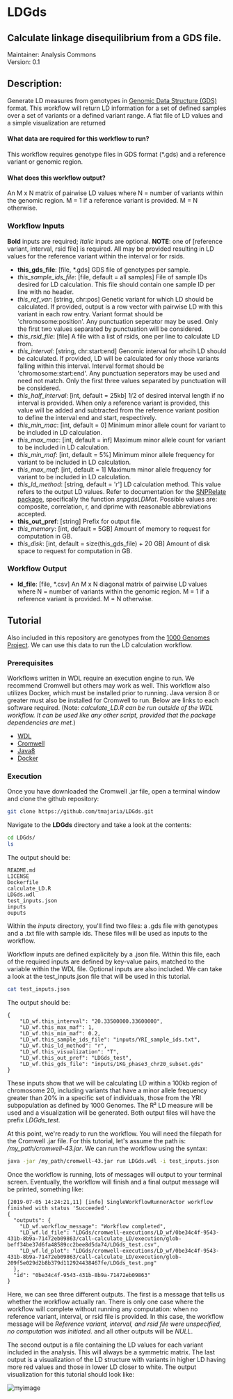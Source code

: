# LDGds
## Calculate linkage disequilibrium from a GDS file.
Maintainer: Analysis Commons  
Version: 0.1

## Description:
Generate LD measures from genotypes in [Genomic Data Structure (GDS)](https://www.biostat.washington.edu/sites/default/files/modules/GDS_intro.pdf) format. This workflow will return LD information for a set of defined samples over a set of variants or a defined variant range. A flat file of LD values and a simple visualization are returned

#### What data are required for this workflow to run?
This workflow requires genotype files in GDS format (\*.gds) and a reference variant or genomic region.

#### What does this workflow output?
An M x N matrix of pairwise LD values where N = number of variants within the genomic region. M = 1 if a reference variant is provided. M = N otherwise.

### Workflow Inputs
**Bold** inputs are required; *Italic* inputs are optional. **NOTE**: one of [reference variant, interval, rsid file] is required. All may be provided resulting in LD values for the reference variant within the interval or for rsids.

- **this_gds_file**: [file, \*.gds] GDS file of genotypes per sample.
- *this_sample_ids_file*: [file, default = all samples] File of sample IDs desired for LD calculation. This file should contain one sample ID per line with no header.
- *this_ref_var*: [string, chr:pos] Genetic variant for which LD should be calculated. If provided, output is a row vector with pairwise LD with this variant in each row entry. Variant format should be 'chromosome:position'. Any punctuation seperator may be used. Only the first two values separated by punctuation will be considered.
- *this_rsid_file*: [file] A file with a list of rsids, one per line to calculate LD from.
- *this_interval*: [string, chr:start:end] Genomic interval for whcih LD should be calculated. If provided, LD will be calculated for only those variants falling within this interval. Interval format should be 'chromosome:start:end'. Any punctuation seperators may be used and need not match. Only the first three values separated by punctuation will be considered.
- *this_half_interval*: [int, default = 25kb] 1/2 of desired interval length if no interval is provided. When only a reference variant is provided, this value will be added and subtracted from the reference variant position to define the interval end and start, respectively. 
- *this_min_mac*: [int, default = 0] Minimum minor allele count for variant to be included in LD calculation.
- *this_max_mac*: [int, default = inf] Maximum minor allele count for variant to be included in LD calculation.
- *this_min_maf*: [int, default = 5%] Minimum minor allele frequency for variant to be included in LD calculation.
- *this_max_maf*: [int, default = 1] Maximum minor allele frequency for variant to be included in LD calculation.
- *this_ld_method*: [string, default = 'r'] LD calculation method. This value refers to the output LD values. Refer to documentation for the [SNPRelate package](https://bioconductor.org/packages/release/bioc/html/SNPRelate.html), specifically the function *snpgdsLDMat*. Possible values are: composite, correlation, r, and dprime with reasonable abbreviations accepted.
- **this_out_pref**: [string] Prefix for output file.
- *this_memory*: [int, default = 5GB] Amount of memory to request for computation in GB.
- *this_disk*: [int, default = size(this_gds_file) + 20 GB] Amount of disk space to request for computation in GB.
  
### Workflow Output

- **ld_file**: [file, \*.csv] An M x N diagonal matrix of pairwise LD values where N = number of variants within the genomic region. M = 1 if a reference variant is provided. M = N otherwise.

## Tutorial
Also included in this repository are genotypes from the [1000 Genomes Project](). We can use this data to run the LD calculation workflow.

### Prerequisites
Workflows written in WDL require an execution engine to run. We recommend Cromwell but others may work as well. This workflow also utilizes Docker, which must be installed prior to running. Java version 8 or greater must also be installed for Cromwell to run. Below are links to each software required. (Note: *calculate_LD.R can be run outside of the WDL workflow. It can be used like any other script, provided that the package dependencies are met.*) 

* [WDL](https://software.broadinstitute.org/wdl/documentation/quickstart)
* [Cromwell](http://cromwell.readthedocs.io/en/develop/)
* [Java8](https://www.oracle.com/technetwork/java/javase/downloads/jdk8-downloads-2133151.html)
* [Docker](https://www.docker.com/)

### Execution
Once you have downloaded the Cromwell .jar file, open a terminal window and clone the github repository:

```bash
git clone https://github.com/tmajaria/LDGds.git
```

Navigate to the **LDGds** directory and take a look at the contents:

```bash
cd LDGds/
ls
```

The output should be:
```
README.md
LICENSE	
Dockerfile
calculate_LD.R
LDGds.wdl
test_inputs.json
inputs
ouputs
```

Within the *inputs* directory, you'll find two files: a .gds file with genotypes and a .txt file with sample ids. These files will be used as inputs to the workflow. 


Workflow inputs are defined explicitely by a .json file. Within this file, each of the required inputs are defined by key-value pairs, matched to the variable within the WDL file. Optional inputs are also included. We can take a look at the test_inputs.json file that will be used in this tutorial.

```bash
cat test_inputs.json
```

The output should be:
```
{
	"LD_wf.this_interval": "20.33500000.33600000",
	"LD_wf.this_max_maf": 1,
	"LD_wf.this_min_maf": 0.2,
	"LD_wf.this_sample_ids_file": "inputs/YRI_sample_ids.txt",
	"LD_wf.this_ld_method": "r",
	"LD_wf.this_visualization": "T",
	"LD_wf.this_out_pref": "LDGds_test",
	"LD_wf.this_gds_file": "inputs/1KG_phase3_chr20_subset.gds"
}
```

These inputs show that we will be calculating LD within a 100kb region of chromosome 20, including variants that have a minor allele frequency greater than 20% in a specific set of individuals, those from the YRI subpopulation as defined by 1000 Genomes. The R² LD measure will be used and a visualization will be generated. Both output files will have the prefix *LDGds_test*.

At this point, we're ready to run the workflow. You will need the filepath for the Cromwell .jar file. For this tutorial, let's assume the path is: */my_path/cromwell-43.jar*. We can run the workflow using the syntax:

```bash
java -jar /my_path/cromwell-43.jar run LDGds.wdl -i test_inputs.json
```

Once the workflow is running, lots of messages will output to your terminal screen. Eventually, the workflow will finish and a final output message will be printed, something like:

```
[2019-07-05 14:24:21,11] [info] SingleWorkflowRunnerActor workflow finished with status 'Succeeded'.
{
  "outputs": {
	"LD_wf.workflow_message": "Workflow completed",
    "LD_wf.ld_file": "LDGds/cromwell-executions/LD_wf/0be34c4f-9543-431b-8b9a-71472eb09863/call-calculate_LD/execution/glob-beff34be37d6fa48589cc2bee8d5da74/LDGds_test.csv",
    "LD_wf.ld_plot": "LDGds/cromwell-executions/LD_wf/0be34c4f-9543-431b-8b9a-71472eb09863/call-calculate_LD/execution/glob-209f5e029d2b8b379d112924438467fe/LDGds_test.png"
  },
  "id": "0be34c4f-9543-431b-8b9a-71472eb09863"
}
```

Here, we can see three different outputs. The first is a message that tells us whether the workflow actually ran. There is only one case where the workflow will complete without running any computation: when no reference variant, interval, or rsid file is provided. In this case, the workflow message will be *Reference variant, interval, and rsid file were unspecified, no computation was initiated.* and all other outputs will be *NULL*.

The second output is a file containing the LD values for each variant included in the analysis. This will always be a symmetric matrix. The last output is a visualization of the LD structure with variants in higher LD having more red values and those in lower LD closer to white. The output visualization for this tutorial should look like:

![myimage](https://github.com/tmajaria/LDGds/blob/master/outputs/LDGds_test.png)






